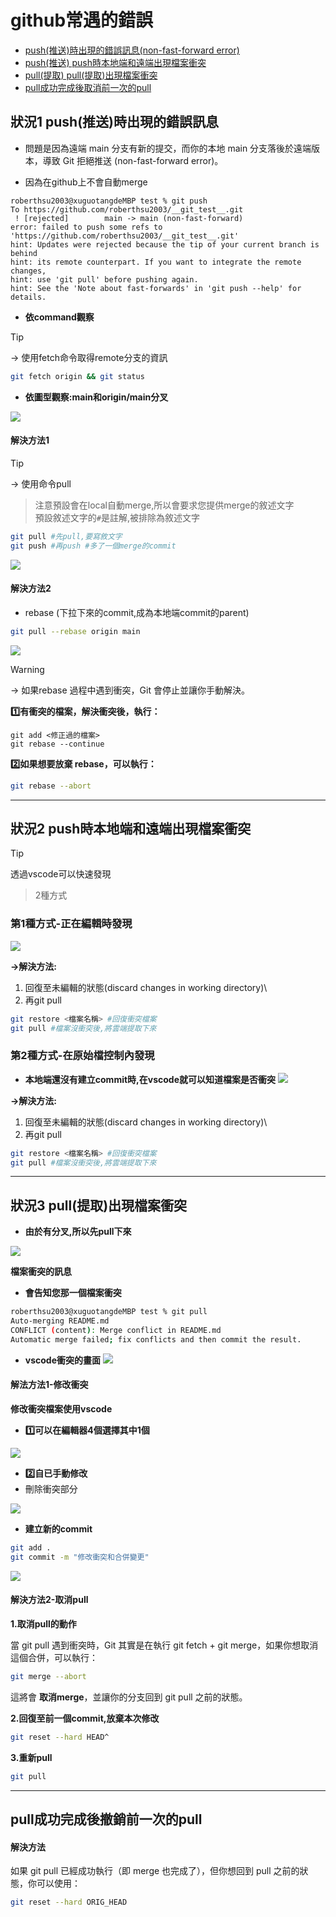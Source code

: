 # github常遇的錯誤
- [push(推送)時出現的錯誤訊息(non-fast-forward error)](#狀況1)
- [push(推送) push時本地端和遠端出現檔案衝突](#狀況2)
- [pull(提取) pull(提取)出現檔案衝突](#狀況3)
- [pull成功完成後取消前一次的pull](#狀況4)

<a name="狀況1"></a>
## 狀況1 push(推送)時出現的錯誤訊息

- 問題是因為遠端 main 分支有新的提交，而你的本地 main 分支落後於遠端版本，導致 Git 拒絕推送 (non-fast-forward error)。

- 因為在github上不會自動merge

```
roberthsu2003@xuguotangdeMBP test % git push
To https://github.com/roberthsu2003/__git_test__.git
 ! [rejected]        main -> main (non-fast-forward)
error: failed to push some refs to 'https://github.com/roberthsu2003/__git_test__.git'
hint: Updates were rejected because the tip of your current branch is behind
hint: its remote counterpart. If you want to integrate the remote changes,
hint: use 'git pull' before pushing again.
hint: See the 'Note about fast-forwards' in 'git push --help' for details.
```

- **依command觀察**

> [!TIP]
> → 使用fetch命令取得remote分支的資訊


```bash
git fetch origin && git status
```

- **依圖型觀察:main和origin/main分叉**

![](./images/pic1.png)

#### 解決方法1

> [!TIP]
> → 使用命令pull
>> 注意預設會在local自動merge,所以會要求您提供merge的敘述文字\
>> 預設敘述文字的`#`是註解,被排除為敘述文字

```bash
git pull #先pull,要寫敘文字
git push #再push #多了一個merge的commit
```

![](./images/pic2.png)


####  解決方法2
- rebase (下拉下來的commit,成為本地端commit的parent)

```bash 
git pull --rebase origin main
```


![](./images/pic3.png)

> [!WARNING]
> → 如果rebase 過程中遇到衝突，Git 會停止並讓你手動解決。

**1️⃣有衝突的檔案，解決衝突後，執行：**

```base
git add <修正過的檔案>
git rebase --continue
```


**2️⃣如果想要放棄 rebase，可以執行：**

```bash
git rebase --abort
```

---

<a name="狀況2"></a>
##  狀況2 push時本地端和遠端出現檔案衝突

> [!TIP]
> 透過vscode可以快速發現
>> 2種方式

### 第1種方式-正在編輯時發現

![](./images/pic8.png)

**→解決方法:**
1. 回復至未編輯的狀態(discard changes in working directory)\
2. 再git pull

```bash
git restore <檔案名稱> #回復衝突檔案
git pull #檔案沒衝突後,將雲端提取下來
```

### 第2種方式-在原始檔控制內發現
- **本地端還沒有建立commit時,在vscode就可以知道檔案是否衝突**
![](./images/pic4.png)

**→解決方法:**
1. 回復至未編輯的狀態(discard changes in working directory)\
2. 再git pull

```bash
git restore <檔案名稱> #回復衝突檔案
git pull #檔案沒衝突後,將雲端提取下來
```

---

<a name="狀況3"></a>

##  狀況3 pull(提取)出現檔案衝突

- **由於有分叉,所以先pull下來**

![](./images/pic5.png)

**檔案衝突的訊息**

- **會告知您那一個檔案衝突**

```bash
roberthsu2003@xuguotangdeMBP test % git pull
Auto-merging README.md
CONFLICT (content): Merge conflict in README.md
Automatic merge failed; fix conflicts and then commit the result.
```

- **vscode衝突的畫面**
![](./images/pic6.png)

#### 解法方法1-修改衝突

**修改衝突檔案使用vscode**

- **1️⃣可以在編輯器4個選擇其中1個**

![](./images/pic9.png)

- **2️⃣自已手動修改**
- 刪除衝突部分

![](./images/pic10.png)

- **建立新的commit**

```bash
git add .
git commit -m "修改衝突和合併變更"
```

![](./images/pic7.png)

#### 解決方法2-取消pull

**1.取消pull的動作**

當 git pull 遇到衝突時，Git 其實是在執行 git fetch + git merge，如果你想取消這個合併，可以執行：

```bash
git merge --abort
```

這將會 **取消merge**，並讓你的分支回到 git pull 之前的狀態。

**2.回復至前一個commit,放棄本次修改**

```bash
git reset --hard HEAD^
```

**3.重新pull**

```bash
git pull
```

---

<a name="狀況4"></a>
## pull成功完成後撤銷前一次的pull

#### 解決方法

如果 git pull 已經成功執行（即 merge 也完成了），但你想回到 pull 之前的狀態，你可以使用：

```bash
git reset --hard ORIG_HEAD
```




